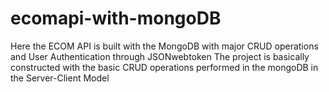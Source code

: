 # ecomapi-with-mongoDB
 Here the ECOM API is built with the MongoDB with major CRUD operations and User Authentication through JSONwebtoken
 The project is basically constructed with the basic CRUD operations performed in the mongoDB in the Server-Client Model